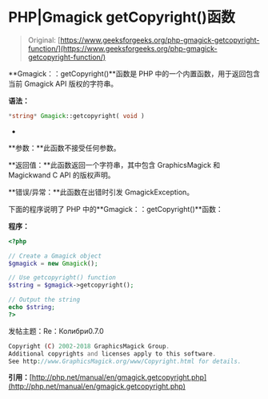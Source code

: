 # PHP|Gmagick getCopyright()函数

> Original: [https://www.geeksforgeeks.org/php-gmagick-getcopyright-function/](https://www.geeksforgeeks.org/php-gmagick-getcopyright-function/)

**Gmagick：：getCopyright()**函数是 PHP 中的一个内置函数，用于返回包含当前 Gmagick API 版权的字符串。

**语法：**

```php
*string* Gmagick::getcopyright( void )
```

*
**参数：**此函数不接受任何参数。

**返回值：**此函数返回一个字符串，其中包含 GraphicsMagick 和 Magickwand C API 的版权声明。

**错误/异常：**此函数在出错时引发 GmagickException。

下面的程序说明了 PHP 中的**Gmagick：：getCopyright()**函数：

**程序：**

```php
<?php 

// Create a Gmagick object 
$gmagick = new Gmagick(); 

// Use getcopyright() function 
$string = $gmagick->getcopyright();

// Output the string
echo $string; 
?> 
```

发帖主题：Re：Колибри0.7.0

```php
Copyright (C) 2002-2018 GraphicsMagick Group. 
Additional copyrights and licenses apply to this software. 
See http://www.GraphicsMagick.org/www/Copyright.html for details.
```

**引用：**[http://php.net/manual/en/gmagick.getcopyright.php](http://php.net/manual/en/gmagick.getcopyright.php)